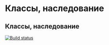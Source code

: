 # Классы, наследование
## Классы, наследование
[![Build status](https://ci.appveyor.com/api/projects/status/3931ia26ouicptca?svg=true)](https://ci.appveyor.com/project/bochkarevatat/oopclass-0fxit)